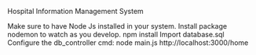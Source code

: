 Hospital Information Management System

Make sure to have Node Js installed in your system. 
Install package nodemon to watch as you develop.
npm install
Import database.sql
Configure the db_controller
cmd: node main.js
http://localhost:3000/home
